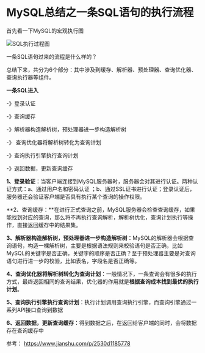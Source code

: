# MySQL总结之一条SQL语句的执行流程

首先看一下MySQL的宏观执行图

![SQL执行过程图](https://upload-images.jianshu.io/upload_images/18375227-8e1f04724ca6881f.png?imageMogr2/auto-orient/strip|imageView2/2/w/1096/format/webp)

 一条SQL语句过来的流程是什么样的？ 

总结下来，共分为6个部分：其中涉及到缓存、解析器、预处理器、查询优化器、查询执行器等组件。

**一条SQL进入**

-》登录认证

-》查询缓存

-》解析器构造解析树，预处理器进一步构造解析树

-》 查询优化器将解析树转化为查询计划

-》查询执行引擎执行查询计划

-》返回数据，更新查询缓存

**1、登录验证**：当客户端连接到MySQL服务器时，服务器会对其进行认证。两种认证方式：a、通过用户名和密码认证 ；b、通过SSL证书进行认证；登录认证后，服务器还会验证客户端是否具有执行某个查询的操作权限。

**2、查询缓存：**在进行正式查询之前，MySQL服务器会检查查询缓存，如果能找到对应的查询，那么将不再执行查询解析，解析树优化，查询计划执行等操作，直接返回缓存中的结果集。

**3、解析器构造解析树，预处理器进一步构造解析树**：MySQL的解析器会根据查询语句，构造一棵解析树，主要是根据语法规则来校验语句是否正确，比如MySQL的关键字是否正确，关键字的顺序是否正确？至于预处理器主要是对查询语句进行进一步的校验，比如表名，字段名是否正确等。

**4、查询优化器将解析树转化为查询计划**：一般情况下，一条查询会有很多的执行方式，最终返回相同的查询结果，优化器的作用就是**根据查询成本找到最优的执行计划**。

**5、查询执行引擎执行查询计划**：执行计划调用查询执行引擎，而查询引擎通过一系列API接口查询到数据 

**6、返回数据，更新查询缓存**：得到数据之后，在返回给客户端的同时，会将数据存在查询缓存中 

参考： https://www.jianshu.com/p/2530d1185778 

